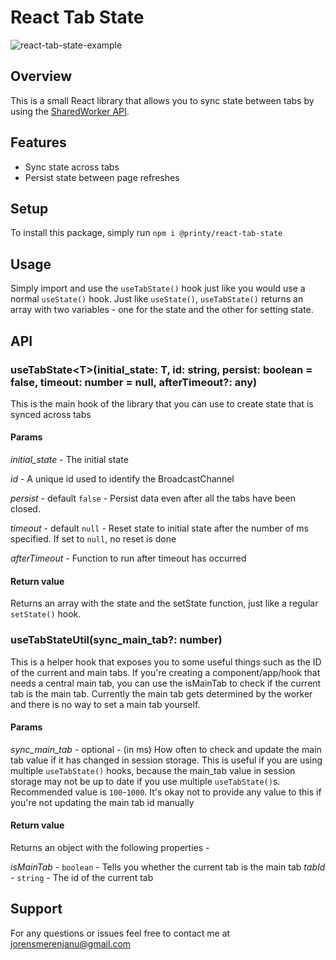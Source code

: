# React Tab State

![react-tab-state-example](https://github.com/Printy-Studios/react-tab-state/assets/17122123/104600af-6098-4019-98ed-9ec0cdfccd77)

## Overview

This is a small React library that allows you to sync state between tabs by 
using the 
[SharedWorker API](https://developer.mozilla.org/en-US/docs/Web/API/SharedWorker).

## Features
* Sync state across tabs
* Persist state between page refreshes

## Setup
To install this package, simply run `npm i @printy/react-tab-state`

## Usage

Simply import and use the `useTabState()` hook just like you would use a normal 
`useState()` hook. Just like `useState()`, `useTabState()` returns an array with
 two variables - one for the state and the other for setting state.

## API

### **useTabState\<T\>(initial_state: T, id: string, persist: boolean = false, timeout: number = null, afterTimeout?: any)**

This is the main hook of the library that you can use to create state that is
synced across tabs

#### Params

*initial_state* - The initial state

*id* - A unique id used to identify the BroadcastChannel

*persist* - default `false` - Persist data even after all the tabs have been closed.

*timeout* - default `null` - Reset state to initial state after the number of ms
specified. If set to `null`, no reset is done

*afterTimeout* - Function to run after timeout has occurred

#### Return value

Returns an array with the state and the setState function, just like a regular
`setState()` hook.


### **useTabStateUtil(sync_main_tab?: number)**

This is a helper hook that exposes you to some useful things such as the ID of
the current and main tabs. If you're creating a component/app/hook that needs
a central main tab, you can use the isMainTab to check if the current tab is the
main tab. Currently the main tab gets determined by the worker and there is no 
way to set a main tab yourself.

#### Params

*sync_main_tab* - optional - (in ms) How often to check and update the main tab value if it 
has changed in session storage. This is useful if you are using multiple 
`useTabState()` hooks, because the main_tab value in session storage may not be
up to date if you use multiple `useTabState()`s. Recommended value is `100`-`1000`.
It's okay not to provide any value to this if you're not updating the main tab id
manually

#### Return value

Returns an object with the following properties - 

*isMainTab* - `boolean` - Tells you whether the current tab is the main tab
*tabId* - `string` - The id of the current tab

## Support

For any questions or issues feel free to contact me at jorensmerenjanu@gmail.com
